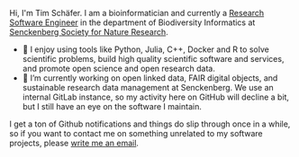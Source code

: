 Hi, I'm Tim Schäfer. I am a bioinformatician and currently a [Research Software Engineer](https://de-rse.org/en/) in the department of Biodiversity Informatics at [Senckenberg Society for Nature Research](https://www.senckenberg.de).

- :rocket: I enjoy using tools like Python, Julia, C++, Docker and R to solve scientific problems, build high quality scientific software and services, and promote open science and open research data.
- 🌱 I’m currently working on open linked data, FAIR digital objects, and sustainable research data management at Senckenberg. We use an internal GitLab instance, so my activity here on GitHub will decline a bit, but I still have an eye on the software I maintain.

I get a ton of Github notifications and things do slip through once in a while, so if you want to contact me on something unrelated to my software projects, please [write me an email](https://ts.rcmd.org/contact.html).
